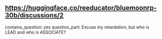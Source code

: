 ## https://huggingface.co/reeducator/bluemoonrp-30b/discussions/2

contains_question: yes
question_part: Excuse my retardation, but who is LEAD and who is ASSOCIATE?